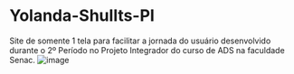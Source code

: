 # Yolanda-Shullts-PI

Site de somente 1 tela para facilitar a jornada do usuário desenvolvido durante o 2º Período no Projeto Integrador do curso de ADS na faculdade Senac.
![image](https://user-images.githubusercontent.com/63742698/207749991-7d13cf6c-249f-4833-a77e-31d98e2e0638.png)

